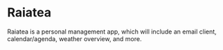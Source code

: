 # Raiatea
Raiatea is a personal management app, which will include an email client, calendar/agenda, weather overview, and more.
